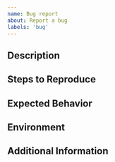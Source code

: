 ```yaml
---
name: Bug report
about: Report a bug
labels: 'bug'
---
```


## Description

<!-- A clear and concise description of the bug. What happened, and what did you expect to happen? -->

## Steps to Reproduce

<!-- Step-by-step instructions on how to reproduce the issue.
Example:
1. Go to '...'
2. Click on '...'
3. Scroll down to '...'
4. See error -->

## Expected Behavior

<!-- Describe what you expected to happen instead of the current behavior. -->

## Environment

<!-- Provide details about your environment, such as:
- OS: [e.g. Windows 10, macOS 14.2]
- Browser: [e.g. Chrome 123, Firefox 110]
- App version or commit hash -->

## Additional Information

<!-- Any other context, configuration, or information that might help us debug the issue. -->

